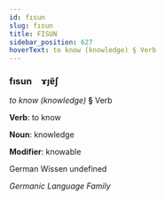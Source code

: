 ```yaml
---
id: fısun
slug: fısun
title: FISUN
sidebar_position: 627
hoverText: to know (knowledge) § Verb
---
```


### fısun&emsp;<span kind="abugida">ɤȷɐ̃ʃ</span>

*to know (knowledge)* **§** Verb

**Verb**: to know

**Noun**: knowledge

**Modifier**: knowable

German Wissen undefined

*Germanic Language Family*